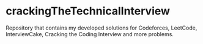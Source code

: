 # crackingTheTechnicalInterview
Repository that contains my developed solutions for Codeforces, LeetCode, InterviewCake, Cracking the Coding Interview and more problems.
